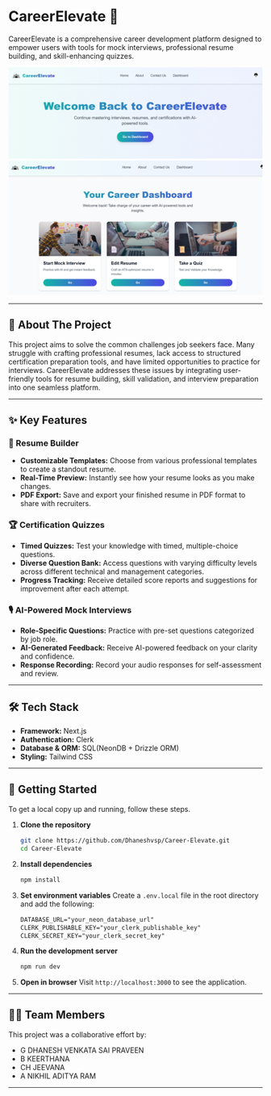 # CareerElevate 🚀

CareerElevate is a comprehensive career development platform designed to empower users with tools for mock interviews, professional resume building, and skill-enhancing quizzes.

![Welcome Screen](https://github.com/Dhaneshvsp/Career-Elevate/blob/main/assests/Screenshot_13-8-2025_175622_careerelevate.vercel.app.jpeg?raw=true)
![Dashboard](https://github.com/Dhaneshvsp/Career-Elevate/blob/main/assests/Screenshot_13-8-2025_175651_careerelevate.vercel.app.jpeg?raw=true)

---

## 🎯 About The Project

This project aims to solve the common challenges job seekers face. Many struggle with crafting professional resumes, lack access to structured certification preparation tools, and have limited opportunities to practice for interviews. CareerElevate addresses these issues by integrating user-friendly tools for resume building, skill validation, and interview preparation into one seamless platform.

---

## ✨ Key Features

### 📝 Resume Builder
* **Customizable Templates:** Choose from various professional templates to create a standout resume.
* **Real-Time Preview:** Instantly see how your resume looks as you make changes.
* **PDF Export:** Save and export your finished resume in PDF format to share with recruiters.

### 🏆 Certification Quizzes
* **Timed Quizzes:** Test your knowledge with timed, multiple-choice questions.
* **Diverse Question Bank:** Access questions with varying difficulty levels across different technical and management categories.
* **Progress Tracking:** Receive detailed score reports and suggestions for improvement after each attempt.

### 🎙️ AI-Powered Mock Interviews
* **Role-Specific Questions:** Practice with pre-set questions categorized by job role.
* **AI-Generated Feedback:** Receive AI-powered feedback on your clarity and confidence.
* **Response Recording:** Record your audio responses for self-assessment and review.

---

## 🛠️ Tech Stack

* **Framework:** Next.js
* **Authentication:** Clerk
* **Database & ORM:** SQL(NeonDB + Drizzle ORM)
* **Styling:** Tailwind CSS

---

## 🚀 Getting Started

To get a local copy up and running, follow these steps.

1.  **Clone the repository**
    ```bash
    git clone https://github.com/Dhaneshvsp/Career-Elevate.git
    cd Career-Elevate
    ```
2.  **Install dependencies**
    ```bash
    npm install
    ```
3.  **Set environment variables**
    Create a `.env.local` file in the root directory and add the following:
    ```env
    DATABASE_URL="your_neon_database_url"
    CLERK_PUBLISHABLE_KEY="your_clerk_publishable_key"
    CLERK_SECRET_KEY="your_clerk_secret_key"
    ```
4.  **Run the development server**
    ```bash
    npm run dev
    ```
5.  **Open in browser**
    Visit `http://localhost:3000` to see the application.

---

## 🧑‍💻 Team Members

This project was a collaborative effort by:
* G DHANESH VENKATA SAI PRAVEEN
* B KEERTHANA
* CH JEEVANA
* A NIKHIL ADITYA RAM

---

